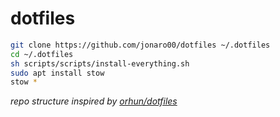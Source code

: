 # dotfiles

```sh
git clone https://github.com/jonaro00/dotfiles ~/.dotfiles
cd ~/.dotfiles
sh scripts/scripts/install-everything.sh
sudo apt install stow
stow *
```

*repo structure inspired by [orhun/dotfiles](https://github.com/orhun/dotfiles)*
